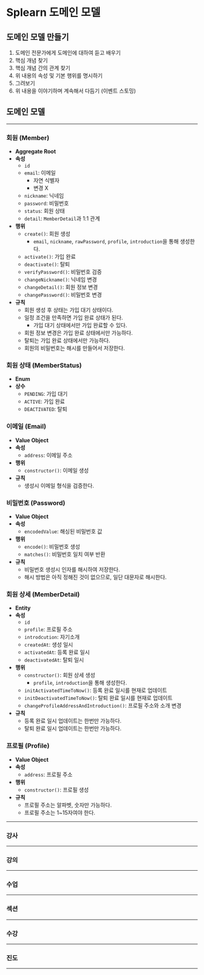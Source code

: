 # Splearn 도메인 모델

## 도메인 모델 만들기

1. 도메인 전문가에게 도메인에 대하여 듣고 배우기
2. 핵심 개념 찾기
3. 핵심 개념 간의 관계 찾기
4. 위 내용의 속성 및 기본 행위를 명시하기
5. 그려보기
6. 위 내용을 이야기하며 계속해서 다듬기 (이벤트 스토밍)

## 도메인 모델

---

### 회원 (Member)

- **Aggregate Root**
- **속성**
  - `id`
  - `email`: 이메일
    - 자연 식별자
    - 변경 X
  - `nickname`: 닉네임
  - `password`: 비밀번호
  - `status`: 회원 상태
  - `detail`: `MemberDetail`과 1:1 관계
- **행위**
  - `create()`: 회원 생성
    - `email`, `nickname`, `rawPassword`, `profile`, `introduction`을 통해 생성한다.
  - `activate()`: 가입 완료
  - `deactivate()`: 탈퇴
  - `verifyPassword()`: 비밀번호 검증
  - `changeNickname()`: 닉네임 변경
  - `changeDetail()`: 회원 정보 변경
  - `changePassword()`: 비밀번호 변경
- **규칙**
  - 회원 생성 후 상태는 가입 대기 상태이다.
  - 일정 조건을 만족하면 가입 완료 상태가 된다.
    - 가입 대기 상태에서만 가입 완료할 수 있다.
  - 회원 정보 변경은 가입 완료 상태에서만 가능하다.
  - 탈퇴는 가입 완료 상태에서만 가능하다.
  - 회원의 비밀번호는 해시를 만들어서 저장한다.

### 회원 상태 (MemberStatus)

- **Enum**
- **상수**
  - `PENDING`: 가입 대기
  - `ACTIVE`: 가입 완료
  - `DEACTIVATED`: 탈퇴

### 이메일 (Email)

- **Value Object**
- **속성**
  - `address`: 이메일 주소
- **행위**
  - `constructor()`: 이메일 생성
- **규칙**
  - 생성시 이메일 형식을 검증한다.

### 비밀번호 (Password)

- **Value Object**
- **속성**
  - `encodedValue`: 해싱된 비밀번호 값
- **행위**
  - `encode()`: 비밀번호 생성
  - `matches()`: 비밀번호 일치 여부 반환
- **규칙**
  - 비밀번호 생성시 인자를 해시하여 저장한다.
  - 해시 방법은 아직 정해진 것이 없으므로, 일단 대문자로 해시한다.

### 회원 상세 (MemberDetail)

- **Entity**
- **속성**
  - `id`
  - `profile`: 프로필 주소
  - `introdcution`: 자기소개
  - `createdAt`: 생성 일시
  - `activatedAt`: 등록 완료 일시
  - `deactivatedAt`: 탈퇴 일시
- **행위**
  - `constructor()`: 회원 상세 생성
    - `profile`, `introduction`을 통해 생성한다.
  - `initActivatedTimeToNow()`: 등록 완료 일시를 현재로 업데이트
  - `initDeactivatedTimeToNow()`: 탈퇴 완료 일시를 현재로 업데이트
  - `changeProfileAddressAndIntroduction()`: 프로필 주소와 소개 변경
- **규칙**
  - 등록 완료 일시 업데이트는 한번만 가능하다.
  - 탈퇴 완료 일시 업데이트는 한번만 가능하다.

### 프로필 (Profile)

- **Value Object**
- **속성**
  - `address`: 프로필 주소
- **행위**
  - `constructor()`: 프로필 생성
- **규칙**
  - 프로필 주소는 알파벳, 숫자만 가능하다.
  - 프로필 주소는 1~15자여야 한다.

---

### 강사

---

### 강의

---

### 수업

---

### 섹션

---

### 수강

---

### 진도

---
